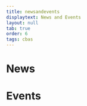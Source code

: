 ```yaml
---
title: newsandevents
displaytext: News and Events
layout: null
tab: true
order: 6
tags: cbas
---
```


# News




# Events
